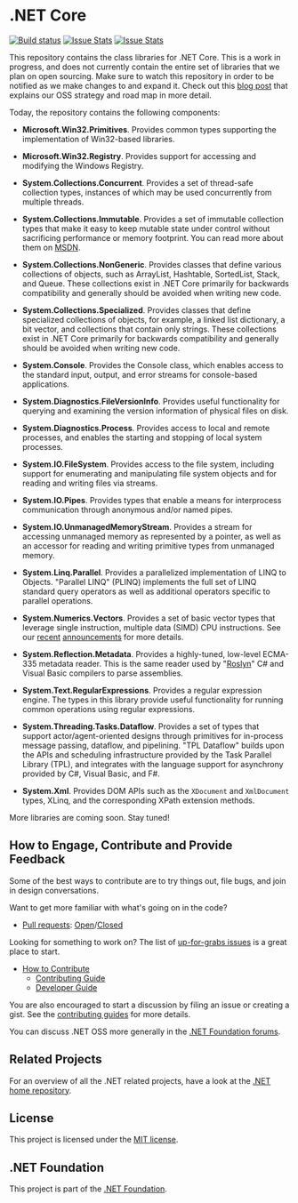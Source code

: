 # .NET Core

[![Build status][build-status-image]][build-status]  [![Issue Stats][pull-requests-image]][pull-requests]  [![Issue Stats][issues-closed-image]][issues-closed]

[build-status-image]: http://corefx-ci.cloudapp.net/jenkins/job/dotnet_corefx/badge/icon
[build-status]: http://corefx-ci.cloudapp.net/jenkins/job/dotnet_corefx/
[pull-requests-image]: http://www.issuestats.com/github/dotnet/corefx/badge/pr
[pull-requests]: http://www.issuestats.com/github/dotnet/corefx
[issues-closed-image]: http://www.issuestats.com/github/dotnet/corefx/badge/issue
[issues-closed]: http://www.issuestats.com/github/dotnet/corefx

This repository contains the class libraries for .NET Core. This is a
work in progress, and does not currently contain the entire set of libraries
that we plan on open sourcing. Make sure to watch this repository in order to be
notified as we make changes to and expand it. Check out this [blog post] that
explains our OSS strategy and road map in more detail.

Today, the repository contains the following components:

* **Microsoft.Win32.Primitives**. Provides common types supporting the implementation of Win32-based libraries.

* **Microsoft.Win32.Registry**. Provides support for accessing and modifying the Windows Registry.

* **System.Collections.Concurrent**.  Provides a set of thread-safe collection types, instances of which may be used 
  concurrently from multiple threads.

* **System.Collections.Immutable**. Provides a set of immutable collection types that make it easy to keep
  mutable state under control without sacrificing performance or memory
  footprint. You can read more about them on [MSDN][immutable-msdn].

* **System.Collections.NonGeneric**.  Provides classes that define various collections of objects, such as ArrayList, 
  Hashtable, SortedList, Stack, and Queue. These collections exist in .NET Core primarily for backwards compatibility
  and generally should be avoided when writing new code.

* **System.Collections.Specialized**. Provides classes that define specialized collections of objects, for example, 
  a linked list dictionary, a bit vector, and collections that contain only strings. These collections exist in 
  .NET Core primarily for backwards compatibility and generally should be avoided when writing new code.

* **System.Console**. Provides the Console class, which enables access to the standard input, 
  output, and error streams for console-based applications.

* **System.Diagnostics.FileVersionInfo**. Provides useful functionality for querying
  and examining the version information of physical files on disk.

* **System.Diagnostics.Process**. Provides access to local and remote processes, and enables the starting and
  stopping of local system processes.

* **System.IO.FileSystem**. Provides access to the file system, including support for enumerating and manipulating 
  file system objects and for reading and writing files via streams.

* **System.IO.Pipes**. Provides types that enable a means for interprocess communication through anonymous 
  and/or named pipes.

* **System.IO.UnmanagedMemoryStream**. Provides a stream for accessing unmanaged memory as represented by a pointer, 
  as well as an accessor for reading and writing primitive types from unmanaged memory.

* **System.Linq.Parallel**.  Provides a parallelized implementation of LINQ to Objects. "Parallel LINQ" (PLINQ) 
  implements the full set of LINQ standard query operators as well as additional operators specific to parallel operations.

* **System.Numerics.Vectors**. Provides a set of basic vector types that leverage single instruction, 
  multiple data (SIMD) CPU instructions. See our [recent][simd-post-1] [announcements][simd-post-2] for more details.

* **System.Reflection.Metadata**. Provides a highly-tuned, low-level ECMA-335 metadata reader.  This is the same
  reader used by "[Roslyn]" C# and Visual Basic compilers to parse assemblies.

* **System.Text.RegularExpressions**. Provides a regular expression engine. The types in this library provide useful 
  functionality for running common operations using regular expressions.

* **System.Threading.Tasks.Dataflow**.  Provides a set of types that support actor/agent-oriented designs through 
  primitives for in-process message passing, dataflow, and pipelining. "TPL Dataflow" builds 
  upon the APIs and scheduling infrastructure provided by the Task Parallel Library
  (TPL), and integrates with the language support for asynchrony provided by C#, Visual Basic, and F#.

* **System.Xml**. Provides DOM APIs such as the `XDocument` and `XmlDocument`
  types, XLinq, and the corresponding XPath extension methods.


More libraries are coming soon. Stay tuned!

[blog post]: http://blogs.msdn.com/b/dotnet/archive/2014/11/12/net-core-is-open-source.aspx
[roslyn]: https://roslyn.codeplex.com/
[immutable-msdn]: http://msdn.microsoft.com/en-us/library/dn385366(v=vs.110).aspx
[simd-post-1]: http://blogs.msdn.com/b/dotnet/archive/2014/04/07/the-jit-finally-proposed-jit-and-simd-are-getting-married.aspx
[simd-post-2]: http://blogs.msdn.com/b/dotnet/archive/2014/05/13/update-to-simd-support.aspx

## How to Engage, Contribute and Provide Feedback

Some of the best ways to contribute are to try things out, file bugs, and join in design conversations. 

Want to get more familiar with what's going on in the code?
* [Pull requests](https://github.com/dotnet/corefx/pulls): [Open](https://github.com/dotnet/corefx/pulls?q=is%3Aopen+is%3Apr)/[Closed](https://github.com/dotnet/corefx/pulls?q=is%3Apr+is%3Aclosed)

Looking for something to work on? The list of [up-for-grabs issues](https://github.com/dotnet/corefx/issues?q=is%3Aopen+is%3Aissue+label%3Aup-for-grabs) is a great place to start.

* [How to Contribute][Contributing Guide]
    * [Contributing Guide][Contributing Guide]
    * [Developer Guide]

You are also encouraged to start a discussion by filing an issue or creating a
gist. See the [contributing guides][Contributing Guide] for more details. 

[Contributing Guide]: https://github.com/dotnet/corefx/wiki/Contributing
[Developer Guide]: https://github.com/dotnet/corefx/wiki/Developer-Guide

You can discuss .NET OSS more generally in the [.NET Foundation forums].

[.NET Foundation forums]: http://forums.dotnetfoundation.org/

## Related Projects

For an overview of all the .NET related projects, have a look at the
[.NET home repository](https://github.com/Microsoft/dotnet).

## License

This project is licensed under the [MIT license](LICENSE).

## .NET Foundation

This project is part of the [.NET Foundation](http://www.dotnetfoundation.org/projects).
